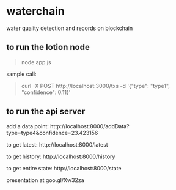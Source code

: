 # waterchain
water quality detection and records on blockchain

## to run the lotion node

> node app.js

sample call:

> curl -X POST http://localhost:3000/txs -d '{"type": "type1", "confidence": 0.11}'


## to run the api server

add a data point:
http://localhost:8000/addData?type=type4&confidence=23.423156

to get latest: 
http://localhost:8000/latest

to get history: 
http://localhost:8000/history

to get entire state:
http://localhost:8000/state

presentation at goo.gl/Xw32za






